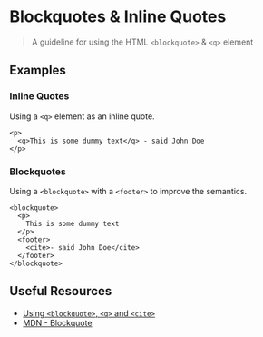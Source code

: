 # Blockquotes & Inline Quotes

> A guideline for using the HTML `<blockquote>` & `<q>` element

## Examples

### Inline Quotes

Using a `<q>` element as an inline quote.

```
<p>
  <q>This is some dummy text</q> - said John Doe
</p>
```

### Blockquotes

Using a `<blockquote>` with a `<footer>` to improve the semantics.

```
<blockquote>
  <p>
    This is some dummy text
  </p>
  <footer>
    <cite>- said John Doe</cite>
  </footer>
</blockquote>
```

## Useful Resources
- [Using `<blockquote>`, `<q>` and `<cite>`](http://html5doctor.com/blockquote-q-cite/)
- [MDN - Blockquote](https://developer.mozilla.org/en-US/docs/Web/HTML/Element/blockquote)
